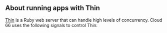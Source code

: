 <!-- post: -->


## About running apps with Thin

[Thin](http://code.macournoyer.com/thin/) is a Ruby web server that can handle high levels of concurrency. Cloud 66 uses the following signals to control Thin:

